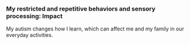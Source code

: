 ### My restricted and repetitive behaviors and sensory processing: Impact

My autism changes how I learn, which can affect me and my family in our everyday activities.
